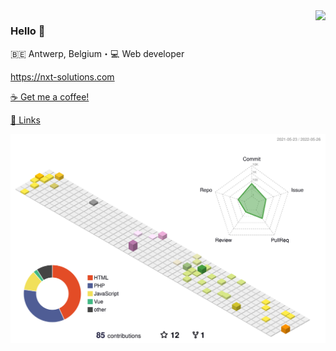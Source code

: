 <img align="right" src="https://github-readme-stats.vercel.app/api?username=noahnxt&show_icons=true&icon_color=805AD5&text_color=718096&bg_color=ffffff&hide_title=true" />

### Hello 👋

:belgium: Antwerp, Belgium・:computer: Web developer

https://nxt-solutions.com

[☕ Get me a coffee!](https://www.buymeacoffee.com/NoahNxT)

[:link: Links](https://link.shitcode.dev/)

![](./profile-3d-contrib/profile-south-season-animate.svg)
